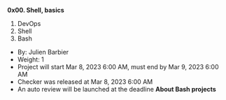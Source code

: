 **0x00. Shell, basics**
1. DevOps
2. Shell
3. Bash
- By: Julien Barbier
- Weight: 1
- Project will start Mar 8, 2023 6:00 AM, must end by Mar 9, 2023 6:00 AM
- Checker was released at Mar 8, 2023 6:00 AM
- An auto review will be launched at the deadline
**About Bash projects**
